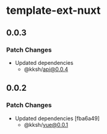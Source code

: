 # template-ext-nuxt

## 0.0.3

### Patch Changes

- Updated dependencies
  - @kksh/api@0.0.4

## 0.0.2

### Patch Changes

- Updated dependencies [fba6a49]
  - @kksh/vue@0.0.1
